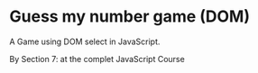 # Guess my number game (DOM)

A Game using DOM select in JavaScript.

By Section 7: at the complet JavaScript Course
